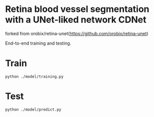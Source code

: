 # Retina blood vessel segmentation with a UNet-liked network CDNet

forked from orobix/retina-unet(https://github.com/orobix/retina-unet)

End-to-end training and testing.

# Train
```
python ./model/training.py
```

# Test
```
python ./model/predict.py
```

